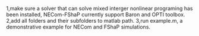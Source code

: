 
1,make sure a solver that can solve mixed interger nonlinear programing has been installed, NECom-FShaP currently support Baron and OPTI toolbox.
2,add all folders and their subfolders to matlab path.
3,run example.m, a demonstrative example for NECom and FShaP simulations.



